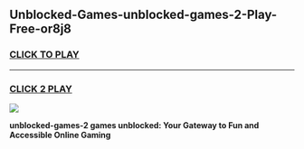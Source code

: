 
## Unblocked-Games-unblocked-games-2-Play-Free-or8j8
<h3>
<a href="https://premium76.site?title=unblocked-games-2&ref=23A">CLICK TO PLAY</a></h3>
<hr>

<h3>
<a href="https://premium76.site?title=unblocked-games-2&ref=23A">CLICK 2 PLAY</a>
  
</h3>

<a href="https://premium76.site?title=unblocked-games-2&ref=23A"><img src="https://clearcache.store/games.png"></a>


**unblocked-games-2 games unblocked: Your Gateway to Fun and Accessible Online Gaming**
